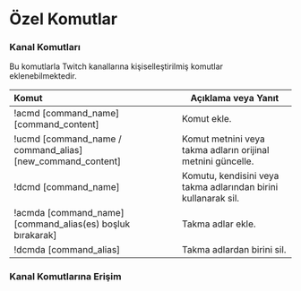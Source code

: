 # Özel Komutlar <Badge type="tip" text="beta"/>

### Kanal Komutları

Bu komutlarla Twitch kanallarına kişiselleştirilmiş komutlar eklenebilmektedir.

| Komut                                                      | Açıklama veya Yanıt                                            |
| :--------------------------------------------------------- | -------------------------------------------------------------- |
| !acmd [command_name] [command_content]                     | Komut ekle.                                                    |
| !ucmd [command_name / command_alias] [new_command_content] | Komut metnini veya takma adların orijinal metnini güncelle.    |
| !dcmd [command_name]                                       | Komutu, kendisini veya takma adlarından birini kullanarak sil. |
| !acmda [command_name] [command_alias(es) boşluk bırakarak] | Takma adlar ekle.                                              |
| !dcmda [command_alias]                                     | Takma adlardan birini sil.                                     |

### Kanal Komutlarına Erişim
